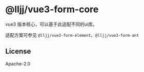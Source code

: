 # @lljj/vue3-form-core
vue3 版本核心，可以基于此适配不同的ui库。

适配方案可参见 `@lljj/vue3-form-element`、`@lljj/vue3-form-ant`

## License
Apache-2.0
